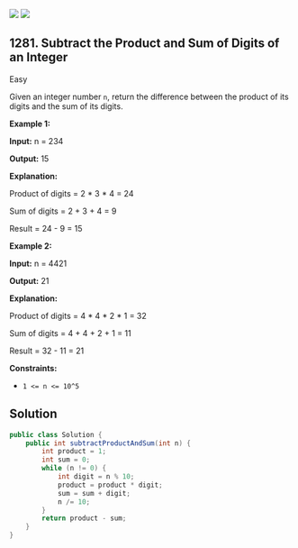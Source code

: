 [![](https://img.shields.io/github/stars/javadev/LeetCode-in-Java?label=Stars&style=flat-square)](https://github.com/javadev/LeetCode-in-Java)
[![](https://img.shields.io/github/forks/javadev/LeetCode-in-Java?label=Fork%20me%20on%20GitHub%20&style=flat-square)](https://github.com/javadev/LeetCode-in-Java/fork)

## 1281\. Subtract the Product and Sum of Digits of an Integer

Easy

Given an integer number `n`, return the difference between the product of its digits and the sum of its digits.

**Example 1:**

**Input:** n = 234

**Output:** 15

**Explanation:**

Product of digits = 2 \* 3 \* 4 = 24

Sum of digits = 2 + 3 + 4 = 9

Result = 24 - 9 = 15

**Example 2:**

**Input:** n = 4421

**Output:** 21

**Explanation:**

Product of digits = 4 \* 4 \* 2 \* 1 = 32

Sum of digits = 4 + 4 + 2 + 1 = 11

Result = 32 - 11 = 21

**Constraints:**

*   `1 <= n <= 10^5`

## Solution

```java
public class Solution {
    public int subtractProductAndSum(int n) {
        int product = 1;
        int sum = 0;
        while (n != 0) {
            int digit = n % 10;
            product = product * digit;
            sum = sum + digit;
            n /= 10;
        }
        return product - sum;
    }
}
```